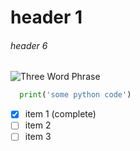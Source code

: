 # header 1
###### header 6
![Three Word Phrase](https://threewordphrase.com/argument.gif)

``` python
  print('some python code')
```

- [x] item 1 (complete) 
- [ ] item 2
- [ ] item 3
